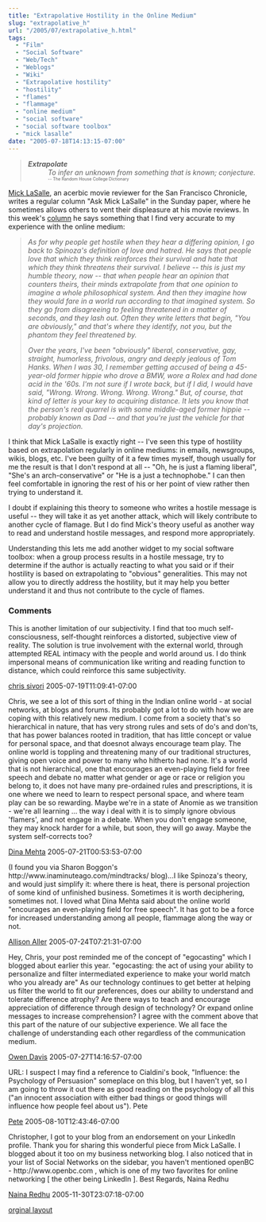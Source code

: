 ```yaml
---
title: "Extrapolative Hostility in the Online Medium"
slug: "extrapolative_h"
url: "/2005/07/extrapolative_h.html"
tags:
  - "Film"
  - "Social Software"
  - "Web/Tech"
  - "Weblogs"
  - "Wiki"
  - "Extrapolative hostility"
  - "hostility"
  - "flames"
  - "flammage"
  - "online medium"
  - "social software"
  - "social software toolbox"
  - "mick lasalle"
date: "2005-07-18T14:13:15-07:00"
---
```

<blockquote><dl><dt><em><strong>Extrapolate</strong></em></dt><dd><em>To infer an unknown from something that is known; conjecture.</em><span style="font-size: 0.6em;"><br />-- The Random House College Dictionary</span></dd></dl></blockquote>
<p><a href="mailto:mlasalle@sfchronicle.com">Mick LaSalle</a>, an acerbic movie reviewer for the San Francisco Chronicle, writes a regular column &quot;Ask Mick LaSalle&quot; in the Sunday paper, where he sometimes allows others to vent their displeasure at his movie reviews. In this week's <a href="http://sfgate.com/cgi-bin/article.cgi?f=/c/a/2005/07/17/PKGJNCETV81.DTL">column</a> he says something that I find very accurate to my experience with the online medium:</p>
<blockquote><p><em>As for why people get hostile when they hear a differing opinion, I go back to Spinoza's definition of love and hatred. He says that people love that which they think reinforces their survival and hate that which they think threatens their survival. I believe -- this is just my humble theory, now -- that when people hear an opinion that counters theirs, their minds extrapolate from that one opinion to imagine a whole philosophical system. And then they imagine how they would fare in a world run according to that imagined system. So they go from disagreeing to feeling threatened in a matter of seconds, and they lash out. Often they write letters that begin, &quot;You are obviously,&quot; and that's where they identify, not you, but the phantom they feel threatened by.</em></p>
<p><em>Over the years, I've been &quot;obviously&quot; liberal, conservative, gay, straight, humorless, frivolous, angry and deeply jealous of Tom Hanks. When I was 30, I remember getting accused of being a 45-year-old former hippie who drove a BMW, wore a Rolex and had done acid in the '60s. I'm not sure if I wrote back, but if I did, I would have said, &quot;Wrong. Wrong. Wrong. Wrong. Wrong.&quot; But, of course, that kind of letter is your key to acquiring distance. It lets you know that the person's real quarrel is with some middle-aged former hippie -- probably known as Dad -- and that you're just the vehicle for that day's projection.</em></p></blockquote>
<p>I think that Mick LaSalle is exactly right -- I've seen this type of hostility based on extrapolation regularly in online mediums: in emails, newsgroups, wikis, blogs, etc. I've been guilty of it a few times myself, though usually for me the result is that I don't respond at all -- &quot;Oh, he is just a flaming liberal&quot;, &quot;She's an arch-conservative&quot; or &quot;He is a just a technophobe.&quot; I can then feel comfortable in ignoring the rest of his or her point of view rather then trying to understand it.</p>
<p>I doubt if explaining this theory to someone who writes a hostile message is useful -- they will take it as yet another attack, which will likely contribute to another cycle of flamage. But I do find Mick's theory useful as another way to read and understand hostile messages, and respond more appropriately.</p>
<p>Understanding this lets me add another widget to my social software toolbox: when a group process results in a hostile message, try to determine if the author is actually reacting to what you said or if their hostility is based on extrapolating to &quot;obvious&quot; generalities. This may not allow you to directly address the hostility, but it may help you better understand it and thus not contribute to the cycle of flames.</p>
<footer><h3>Comments</h3>
<div class="u-comment h-cite">
<p class="p-content p-name">This is another limitation of our subjectivity.
I find that too much self-consciousness, self-thought reinforces a distorted, subjective view of reality. The solution is true involvement with the external world, through attempted REAL intimacy with the people and world around us. I do think impersonal means of communication like writing and reading function to distance, which could reinforce this same subjectivity.
</p>
<a class="u-author h-card" href="http://www.letterneversent.com">chris sivori</a>
<time class="dt-published" datetime="2005-07-19T11:09:41-07:00">2005-07-19T11:09:41-07:00</time>
</div>
<div class="u-comment h-cite">
<p class="p-content p-name">Chris, we see a lot of this sort of thing in the Indian online world - at social networks, at blogs and forums.  Its probably got a lot to do with how we are coping with this relatively new medium.  I come from a society that's so hierarchical in nature, that has very strong rules and sets of do's and don'ts, that has power balances rooted in tradition, that has little concept or value for personal space, and that doesnot always encourage team play.
The online world is toppling and threatening many of our traditional structures, giving open voice and power to many who hitherto had none.  It's a world that is not hierarchical, one that encourages an even-playing field for free speech and debate no matter what gender or age or race or religion you belong to, it does not have many pre-ordained rules and prescriptions, it is one where we need to learn to respect personal space, and where team play can be so rewarding.
Maybe we're in a state of Anomie as we transition - we're all learning ... the way i deal with it is to simply ignore obvious 'flamers', and not engage in a debate.  When you don't engage someone, they may knock harder for a while, but soon, they will go away.  Maybe the system self-corrects too?
</p>
<a class="u-author h-card" href="http://dinamehta.com/">Dina Mehta</a>
<time class="dt-published" datetime="2005-07-21T00:53:53-07:00">2005-07-21T00:53:53-07:00</time>
</div>
<div class="u-comment h-cite">
<p class="p-content p-name">(I found you via Sharon Boggon's http://www.inaminuteago.com/mindtracks/ blog)...I like Spinoza's theory, and would just simplify it:  where there is heat, there is personal projection of some kind of unfinished business.  Sometimes it is worth deciphering, sometimes not.
I loved what Dina Mehta said about the online world "encourages an even-playing field for free speech".  It has got to be a force for increased understanding among all people, flammage along the way or not.
</p>
<a class="u-author h-card" href="http://www.allisonaller.com">Allison Aller</a>
<time class="dt-published" datetime="2005-07-24T07:21:31-07:00">2005-07-24T07:21:31-07:00</time>
</div>
<div class="u-comment h-cite">
<p class="p-content p-name">Hey, Chris, your post reminded me of the concept of "egocasting" which I blogged about earlier this year.
"egocasting: the act of using your ability to personalize and filter intermediated experience to make your world match who you already are"
As our technology continues to get better at helping us filter the world to fit our preferences, does our ability to understand and tolerate difference atrophy?
Are there ways to teach and encourage appreciation of difference through design of technology?  Or expand online messages to increase comprehension?
I agree with the comment above that this part of the nature of our subjective experience.  We all face the challenge of understanding each other regardless of the communication medium.
</p>
<a class="u-author h-card" href="http://blog.whatbox.biz/?p=3">Owen Davis</a>
<time class="dt-published" datetime="2005-07-27T14:16:57-07:00">2005-07-27T14:16:57-07:00</time>
</div>
<div class="u-comment h-cite">
<p class="p-content p-name">URL:
I suspect I may find a reference to Cialdini's book, "Influence: the Psychology of Persuasion" someplace on this blog, but I haven't yet, so I am going to throw it out there as good reading on the psychology of all this ("an innocent association with either bad things or good things will influence how people feel about us").
Pete
</p>
<a class="u-author h-card" href="#">Pete</a>
<time class="dt-published" datetime="2005-08-10T12:43:46-07:00">2005-08-10T12:43:46-07:00</time>
</div>
<div class="u-comment h-cite">
<p class="p-content p-name">Christopher,
I got to your blog from an endorsement on your LinkedIn profile. Thank you for sharing this wonderful piece from Mick LaSalle. I blogged about it too on my business networking blog.
I also noticed that in your list of Social Networks on the sidebar, you haven't mentioned openBC - http://www.openbc.com , which is one of my two favorites for online networking [ the other being LinkedIn ].
Best Regards,
Naina Redhu
</p>
<a class="u-author h-card" href="http://www.aside.in/blog/networking">Naina Redhu</a>
<time class="dt-published" datetime="2005-11-30T23:07:18-07:00">2005-11-30T23:07:18-07:00</time>
</div>
</footer>
<p class="previous"><a href="/previous/2005/07/extrapolative_h.html" rel="syndication">orginal layout</a></p>
